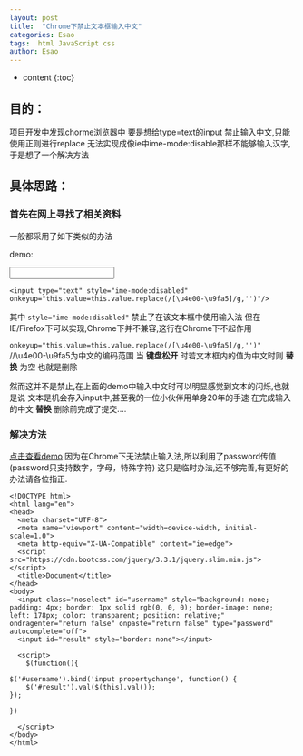 ```yaml
---
layout: post
title:  "Chrome下禁止文本框输入中文"
categories: Esao
tags:  html JavaScript css
author: Esao
---
```


* content
{:toc}

## 目的：

项目开发中发现chorme浏览器中  要是想给type=text的input 禁止输入中文,只能使用正则进行replace 无法实现成像ie中ime-mode:disable那样不能够输入汉字,于是想了一个解决方法





## 具体思路：


### 首先在网上寻找了相关资料

一般都采用了如下类似的办法

demo:


<input type="text" style="ime-mode:disabled" onkeyup="this.value=this.value.replace(/[\u4e00-\u9fa5]/g,'')"/>



```
<input type="text" style="ime-mode:disabled" onkeyup="this.value=this.value.replace(/[\u4e00-\u9fa5]/g,'')"/>
```


其中  `style="ime-mode:disabled"` 禁止了在该文本框中使用输入法 但在IE/Firefox下可以实现,Chrome下并不兼容,这行在Chrome下不起作用




`onkeyup="this.value=this.value.replace(/[\u4e00-\u9fa5]/g,'')"` //\u4e00-\u9fa5为中文的编码范围   当 __键盘松开__ 时若文本框内的值为中文时则 __替换__ 为空 也就是删除

然而这并不是禁止,在上面的demo中输入中文时可以明显感觉到文本的闪烁,也就是说 文本是机会存入input中,甚至我的一位小伙伴用单身20年的手速 在完成输入的中文 __替换__ 删除前完成了提交....

### 解决方法

[点击查看demo](http://woshiyeshihao123.github.io/demo-lib/Chorme-input/)
因为在Chrome下无法禁止输入法,所以利用了password传值(password只支持数字，字母，特殊字符)
这只是临时办法,还不够完善,有更好的办法请各位指正.


```
<!DOCTYPE html>
<html lang="en">
<head>
  <meta charset="UTF-8">
  <meta name="viewport" content="width=device-width, initial-scale=1.0">
  <meta http-equiv="X-UA-Compatible" content="ie=edge">
  <script src="https://cdn.bootcss.com/jquery/3.3.1/jquery.slim.min.js"></script>
  <title>Document</title>
</head>
<body>
  <input class="noselect" id="username" style="background: none; padding: 4px; border: 1px solid rgb(0, 0, 0); border-image: none; left: 178px; color: transparent; position: relative;" ondragenter="return false" onpaste="return false" type="password" autocomplete="off">
  <input id="result" style="border: none"></input> 

  <script>
    $(function(){  

$('#username').bind('input propertychange', function() {  
    $('#result').val($(this).val());  
});  
  
})  

  </script>
</body>
</html>
```

